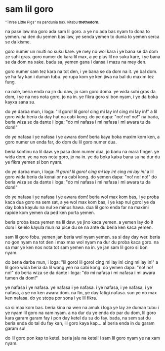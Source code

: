 # sam lil goro

<small>"Three Little Pigs" na pandunia bax. kitabu **thethedorn**.</small>

na pase law ma goro ada sam lil goro. a ye no ada bas nyam to dona to yemen. na den du yemen bas law, ye senda yemen to dunia to yemen serca se da kisme.

goro numer un multi no suku kare. ye mey no wol kara i ye bana se da dom ze suhi gras. goro numer do kara lil max, a ye plus lil no suku kare, i ye bana se da dom na xake. badu sa, yemen gana i dansa i mazu na mey den.

goro numer sam tez kara na tot den, i ye bana se da dom na it. ye bal dom. ye ha fay kan i duman tubu. ye rupa kom ye ken jiwa na bal du maxim tez fung.

na nale, beria enda na jin du daw, jo sam goro doma. ye wida suhi gras da dom, i ye na nos nota goro, jo na in. ye fikra goro si bon nyam, i ye da boka kayxa sana su.

do ye darba mun, i loga: "lil goro! lil goro! cing mi lay in! cing mi lay in!" a lil goro wida beria da day hat na cabi kong. do ye dapa: "no! no! no!" na bada, beria wiza se da dante i loga: "do mi nafasa i mi nafasa i mi awara tu da dom!"

do ye nafasa i ye nafasa i ye awara dom! beria kaya boka maxim kom ken, a goro numer un enda far, do dom du lil goro numer dua.

beria kontinu na lil daw. ye pasa dom numer dua, jo banu na mara finger. ye wida dom. ye na nos nota goro, jo na in. ye da boka kaixa bana su na dur du ye fikra yemen si bon nyam.

do ye darba mun, i loga: _lil goro! lil goro! cing mi lay in! cing mi lay in!_ a lil goro wida beria da konai or na cabi kong. do yemen dapa: "no! no! no!" do beria wiza se da dante i loga: "do mi nafasa i mi nafasa i mi awara tu da dom!"

do ye nafasa i ye nafasa i ye awara dom! beria wol max kom bas, i ye proba kaca dua goro na sem sat, a ye wol max kom bas, i ye kap nul goro! ye da day boka kayulu na nul xe minus hawa. dua lil goro enda far na maximi rapide kom yemen da ped ken porta yemen.

beria proba kaca yemen na lil daw. ye jino kaca yemen. a yemen lay do it dom i kelelo kayula mun na pice du se na ante du beria ken kaca yemen.

sam lil goro fobu. yemen jan beria wol nyam yemen. sa si day day wer. beria no gon nyam na tot den i max max wol nyam na dur du proba kaca goro. na sa mar ye ken nos nota tot sam yemen na in. ye jan sam lil goro si bon nyam.

do beria darba mun, i loga: "lil goro! lil goro! cing mi lay in! cing mi lay in!" a lil goro wida beria da lil wang yen na cabi kong. do yemen dapa: "no! no! no!" do beria wiza se da dante i loga: "do mi nafasa i mi nafasa i mi awara tumen da dom!"

ye nafasa i ye nafasa. ye nafasa i ye nafasa. i ye nafasa, i ye nafasa, i ye nafasa, a ye no ken awara dom. na fin, ye day fatigi nafasa. sun ye no max ken nafasa. do ye stopa por sona i ye lil fikra.

sa si max kom bas. beria kina na wen na amuk i loga ye lay ze duman tubu i ye nyam lil goro na xam nyam. a na dur du ye enda do par du dom, lil goro kara garam garam fay i pon day ketel du su do fay. bada, na sem sat du beria enda do tal du fay kan, lil goro kaya kap... a! beria enda in du garam garam su!

do lil goro pon kap to ketel. beria jalu na ketel! i sam lil goro nyam ye na xam nyam.


